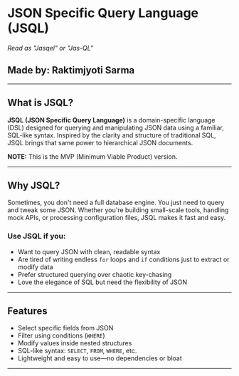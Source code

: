 # JSON Specific Query Language (JSQL)
_Read as "Jasqel" or "Jas-QL"_

## Made by: Raktimjyoti Sarma

---

## What is JSQL?

**JSQL (JSON Specific Query Language)** is a domain-specific language (DSL) designed for querying and manipulating JSON data using a familiar, SQL-like syntax. Inspired by the clarity and structure of traditional SQL, JSQL brings that same power to hierarchical JSON documents.

**NOTE:** This is the MVP (Minimum Viable Product) version.

---

## Why JSQL?

Sometimes, you don't need a full database engine. You just need to query and tweak some JSON. Whether you're building small-scale tools, handling mock APIs, or processing configuration files, JSQL makes it fast and easy.

### Use JSQL if you:
- Want to query JSON with clean, readable syntax
- Are tired of writing endless `for` loops and `if` conditions just to extract or modify data
- Prefer structured querying over chaotic key-chasing
- Love the elegance of SQL but need the flexibility of JSON

---

## Features

- Select specific fields from JSON  
- Filter using conditions (`WHERE`)  
- Modify values inside nested structures  
- SQL-like syntax: `SELECT`, `FROM`, `WHERE`, etc.  
- Lightweight and easy to use—no dependencies or bloat
---
